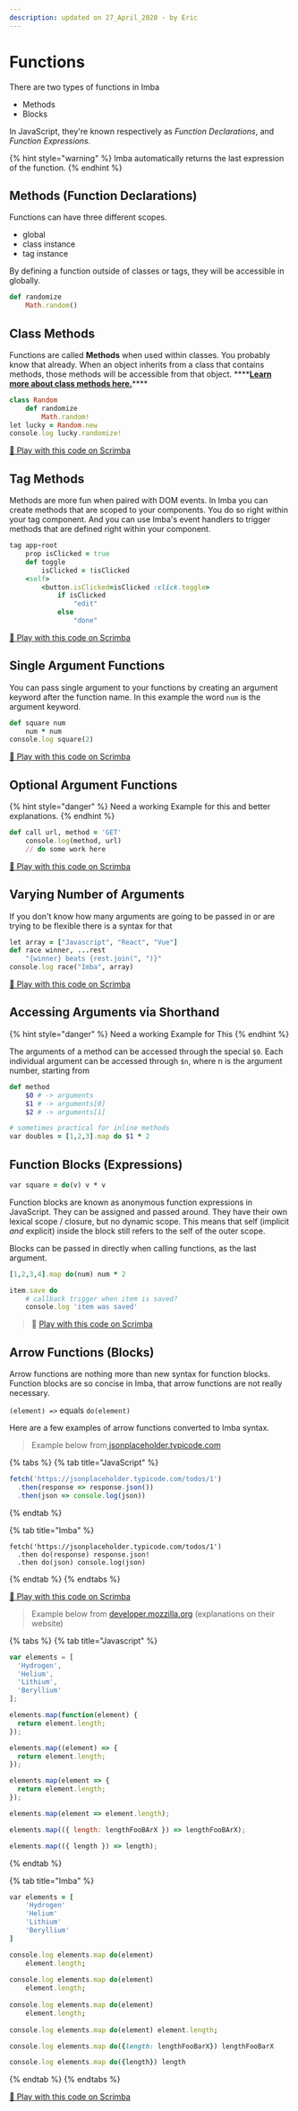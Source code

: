 ```yaml
---
description: updated on 27_April_2020 - by Eric
---
```


# Functions

There are two types of functions in Imba

* Methods
* Blocks

In JavaScript, they're known respectively as _Function Declarations_, and _Function Expressions._

{% hint style="warning" %}
Imba automatically returns the last expression of the function.
{% endhint %}

## Methods  \(Function Declarations\)

Functions can have three different scopes.

* global
* class instance
* tag instance

By defining a function outside of classes or tags, they will be accessible in globally.

```ruby
def randomize
	Math.random()
```

## Class Methods

Functions are called **Methods** when used within classes. You probably know that already. When an object inherits from a class that contains methods, those methods will be accessible from that object. ****[**Learn more about class methods here.**](classes-1.md)\*\*\*\*

```ruby
class Random
	def randomize
		Math.random!
let lucky = Random.new
console.log lucky.randomize!
```

[🔗 Play with this code on Scrimba](https://scrimba.com/c/cWn2Wqtb)

## Tag Methods

Methods are more fun when paired with DOM events. In Imba you can create methods that are scoped to your components. You do so right within your tag component. And you can use Imba's event handlers to trigger methods that are defined right within your component.

```ruby
tag app-root
	prop isClicked = true
	def toggle
		isClicked = !isClicked
	<self>
		<button.isClicked=isClicked :click.toggle> 
			if isClicked
				"edit"
			else
				"done"  
```

[🔗 Play with this code on Scrimba](https://scrimba.com/c/ce9GanuP)

## Single Argument Functions

You can pass single argument to your functions by creating an argument keyword after the function name. In this example the word `num` is the argument keyword.

```ruby
def square num
	num * num
console.log square(2)
```

[🔗 Play with this code on Scrimba](https://scrimba.com/c/cE9g29s3)

## Optional Argument Functions

{% hint style="danger" %}
Need a working Example for this and better explanations.
{% endhint %}

```ruby
def call url, method = 'GET'
	console.log(method, url)
	// do some work here
```

[🔗 Play with this code on Scrimba](https://scrimba.com/c/caZGv4cP)

## Varying Number of Arguments

If you don't know how many arguments are going to be passed in or are trying to be flexible there is a syntax for that

```ruby
let array = ["Javascript", "React", "Vue"]
def race winner, ...rest
	"{winner} beats {rest.join(", ")}"
console.log race("Imba", array)
```

[🔗 Play with this code on Scrimba](https://scrimba.com/c/cRD2gKsQ)

## Accessing Arguments via Shorthand

{% hint style="danger" %}
Need a working Example for This
{% endhint %}

The arguments of a method can be accessed through the special `$0`. Each individual argument can be accessed through `$n`, where n is the argument number, starting from 

```ruby
def method
	$0 # -> arguments
	$1 # -> arguments[0]
	$2 # -> arguments[1]

# sometimes practical for inline methods
var doubles = [1,2,3].map do $1 * 2
```

## Function Blocks \(Expressions\)

```ruby
var square = do(v) v * v
```

Function blocks are known as anonymous function expressions in JavaScript. They can be assigned and passed around. They have their own lexical scope / closure, but no dynamic scope. This means that self \(implicit _and_ explicit\) inside the block still refers to the self of the outer scope.

Blocks can be passed in directly when calling functions, as the last argument.

```ruby
[1,2,3,4].map do(num) num * 2

item.save do
    # callback trigger when item is saved?
    console.log 'item was saved'
```

> 🔗 [Play with this code on Scrimba](https://scrimba.com/c/cgMZwDuy)

## Arrow Functions \(Blocks\)

Arrow functions are nothing more than new syntax for function blocks. Function blocks are so concise in Imba, that arrow functions are not really necessary.

`(element) =>` equals `do(element)`

Here are a few examples of arrow functions converted to Imba syntax.

> Example below from[ jsonplaceholder.typicode.com](https://jsonplaceholder.typicode.com/)

{% tabs %}
{% tab title="JavaScript" %}
```javascript
fetch('https://jsonplaceholder.typicode.com/todos/1')
  .then(response => response.json())
  .then(json => console.log(json))
```
{% endtab %}

{% tab title="Imba" %}
```
fetch('https://jsonplaceholder.typicode.com/todos/1')
  .then do(response) response.json!
  .then do(json) console.log(json)
```
{% endtab %}
{% endtabs %}

[🔗 Play with this code on Scrimba](https://scrimba.com/c/cdVGqLc8)

> Example below from [developer.mozzilla.org](https://developer.mozilla.org/en-US/docs/Web/JavaScript/Reference/Functions/Arrow_functions) \(explanations on their website\)

{% tabs %}
{% tab title="Javascript" %}
```javascript
var elements = [
  'Hydrogen',
  'Helium',
  'Lithium',
  'Beryllium'
];

elements.map(function(element) {
  return element.length;
});

elements.map((element) => {
  return element.length;
});

elements.map(element => {
  return element.length;
});

elements.map(element => element.length);

elements.map(({ length: lengthFooBArX }) => lengthFooBArX);

elements.map(({ length }) => length);
```
{% endtab %}

{% tab title="Imba" %}
```ruby
var elements = [
	'Hydrogen'
	'Helium'
	'Lithium'
	'Beryllium'
]

console.log elements.map do(element)
	element.length;
	
console.log elements.map do(element)
	element.length;
	
console.log elements.map do(element)
	element.length;
	
console.log elements.map do(element) element.length;

console.log elements.map do({length: lengthFooBarX}) lengthFooBarX

console.log elements.map do({length}) length
```
{% endtab %}
{% endtabs %}

[🔗 Play with this code on Scrimba](https://scrimba.com/c/cdVGqLc8)

